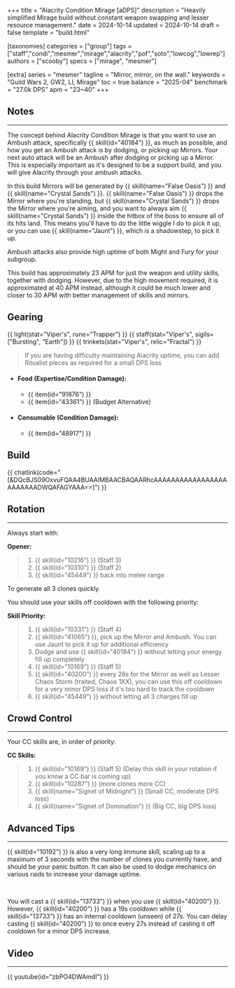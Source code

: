 +++
title = "Alacrity Condition Mirage [aDPS]"
description = "Heavily simplified Mirage build without constant weapon swapping and lesser resource management."
date = 2024-10-14
updated = 2024-10-14
draft = false
template = "build.html"

[taxonomies]
categories = ["group"]
tags = ["staff","condi","mesmer","mirage","alacrity","pof","soto","lowcog","lowrep"]
authors = ["scooby"]
specs = ["mirage", "mesmer"]

[extra]
series = "mesmer"
tagline = "Mirror, mirror, on the wall."
keywords = "Guild Wars 2, GW2, LI, Mirage"
toc = true
balance = "2025-04"
benchmark = "27.0k DPS"
apm = "23~40"
+++

## Notes

---

The concept behind Alacrity Condition Mirage is that you want to use an Ambush attack, specifically {{ skill(id="40184") }}, as much as possible, and how you get an Ambush attack is by dodging, or picking up Mirrors. Your next auto attack will be an Ambush after dodging or picking up a Mirror. This is especially important as it's designed to be a support build, and you will give Alacrity through your ambush attacks.

In this build Mirrors will be generated by {{ skill(name="False Oasis") }} and {{ skill(name="Crystal Sands") }}. {{ skill(name="False Oasis") }} drops the Mirror where you're standing, but {{ skill(name="Crystal Sands") }} drops the Mirror where you're aiming, and you want to always aim {{ skill(name="Crystal Sands") }} inside the hitbox of the boss to ensure all of its hits land. This means you'll have to do the little wiggle I do to pick it up, or you can use {{ skill(name="Jaunt") }}, which is a shadowstep, to pick it up.

Ambush attacks also provide high uptime of both Might and Fury for your subgroup.

This build has approximately 23 APM for just the weapon and utility skills, together with dodging. However, due to the high movement required, it is approximated at 40 APM instead, although it could be much lower and closer to 30 APM with better management of skills and mirrors.

## Gearing

{{ light(stat="Viper's", rune="Trapper") }}
{{ staff(stat="Viper's", sigils=["Bursting", "Earth"]) }}
{{ trinkets(stat="Viper's", relic="Fractal") }}

> If you are having difficulty maintaining Alacrity uptime, you can add Ritualist pieces as required for a small DPS loss

- #### Food (Expertise/Condition Damage):
  - {{ item(id="91876") }}
  - {{ item(id="43361") }} (Budget Alternative)
 
- #### Consumable (Condition Damage):
  - {{ item(id="48917") }}

## Build

{{ chatlink(code="[&DQcBJS09OxvuFQAA4BUAAIMBAACBAQAARhcAAAAAAAAAAAAAAAAAAAAAAAADWQAFAGYAAA==]") }}

## Rotation

---

Always start with:

**Opener:**
> 1. {{ skill(id="10216") }} (Staff 3)
> 1. {{ skill(id="10310") }} (Staff 2)
> 1. {{ skill(id="45449") }} back into melee range

To generate all 3 clones quickly.

You should use your skills off cooldown with the following priority:

**Skill Priority:**
> 1. {{ skill(id="10331") }} (Staff 4)
> 1. {{ skill(id="41065") }}, pick up the Mirror and Ambush. You can use Jaunt to pick it up for additional efficiency
> 1. Dodge and use {{ skill(id="40184") }} without letting your energy fill up completely
> 1. {{ skill(id="10169") }} (Staff 5)
> 1. {{ skill(id="40200") }} every 28s for the Mirror as well as Lesser Chaos Storm (traited, Chaos 1XX), you can use this off cooldown for a very minor DPS loss if it's too hard to track the cooldown
> 1. {{ skill(id="45449") }} without letting all 3 charges fill up

## Crowd Control

---

Your CC skills are, in order of priority:

**CC Skills:**
> 1. {{ skill(id="10169") }} (Staff 5) (Delay this skill in your rotation if you know a CC bar is coming up)
> 1. {{ skill(id="10287") }} (more clones more CC)
> 1. {{ skill(name="Signet of Midnight") }} (Small CC, moderate DPS loss)
> 1. {{ skill(name="Signet of Domination") }} (Big CC, big DPS loss)

## Advanced Tips

---

{{ skill(id="10192") }} is also a very long immune skill, scaling up to a maximum of 3 seconds with the number of clones you currently have, and should be your panic button. It can also be used to dodge mechanics on various raids to increase your damage uptime.

<div style=‘clear:both;’>&nbsp;</div>

You will cast a {{ skill(id="13733") }} when you use {{ skill(id="40200") }}. However, {{ skill(id="40200") }} has a 19s cooldown while {{ skill(id="13733") }} has an internal cooldown (unseen) of 27s. You can delay casting {{ skill(id="40200") }} to once every 27s instead of casting it off cooldown for a minor DPS increase.

## Video

---

{{ youtube(id="zbPO4DWAmdI") }}
